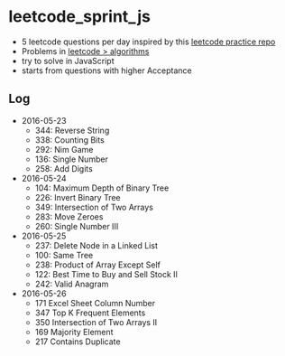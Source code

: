 # leetcode_sprint_js

- 5 leetcode questions per day inspired by this [leetcode practice repo](https://github.com/algorhythms/LeetCode)
- Problems in [leetcode > algorithms](https://leetcode.com/problemset/algorithms/)
- try to solve in JavaScript
- starts from questions with higher Acceptance

## Log

- 2016-05-23
    - 344: Reverse String
    - 338: Counting Bits
    - 292: Nim Game
    - 136: Single Number
    - 258: Add Digits
- 2016-05-24
    - 104: Maximum Depth of Binary Tree
    - 226: Invert Binary Tree
    - 349: Intersection of Two Arrays
    - 283: Move Zeroes
    - 260: Single Number III
- 2016-05-25
    - 237: Delete Node in a Linked List
    - 100: Same Tree
    - 238: Product of Array Except Self
    - 122: Best Time to Buy and Sell Stock II
    - 242: Valid Anagram
- 2016-05-26
    - 171 Excel Sheet Column Number
    - 347 Top K Frequent Elements
    - 350 Intersection of Two Arrays II
    - 169 Majority Element
    - 217 Contains Duplicate
